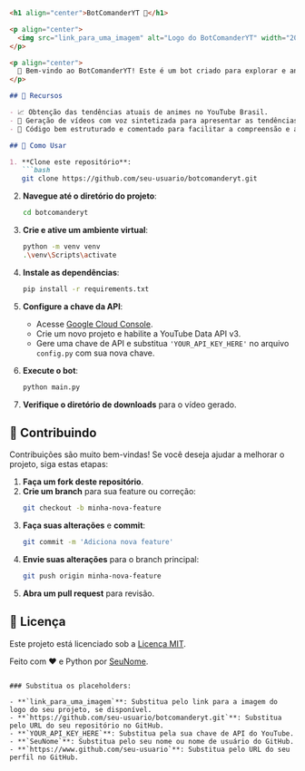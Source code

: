 
```markdown
<h1 align="center">BotComanderYT 🤖</h1>

<p align="center">
  <img src="link_para_uma_imagem" alt="Logo do BotComanderYT" width="200">
</p>

<p align="center">
  👋 Bem-vindo ao BotComanderYT! Este é um bot criado para explorar e analisar as tendências de animes no YouTube Brasil. É uma excelente oportunidade para praticar Python e experimentar com APIs e processamento de vídeos.
</p>

## 🌟 Recursos

- 📈 Obtenção das tendências atuais de animes no YouTube Brasil.
- 🎥 Geração de vídeos com voz sintetizada para apresentar as tendências.
- 📝 Código bem estruturado e comentado para facilitar a compreensão e aprendizado.

## 🚀 Como Usar

1. **Clone este repositório**:
   ```bash
   git clone https://github.com/seu-usuario/botcomanderyt.git
   ```

2. **Navegue até o diretório do projeto**:
   ```bash
   cd botcomanderyt
   ```

3. **Crie e ative um ambiente virtual**:
   ```bash
   python -m venv venv
   .\venv\Scripts\activate
   ```

4. **Instale as dependências**:
   ```bash
   pip install -r requirements.txt
   ```

5. **Configure a chave da API**:
   - Acesse [Google Cloud Console](https://console.cloud.google.com/).
   - Crie um novo projeto e habilite a YouTube Data API v3.
   - Gere uma chave de API e substitua `'YOUR_API_KEY_HERE'` no arquivo `config.py` com sua nova chave.

6. **Execute o bot**:
   ```bash
   python main.py
   ```

7. **Verifique o diretório de downloads** para o vídeo gerado.

## 🤝 Contribuindo

Contribuições são muito bem-vindas! Se você deseja ajudar a melhorar o projeto, siga estas etapas:

1. **Faça um fork deste repositório**.
2. **Crie um branch** para sua feature ou correção:
   ```bash
   git checkout -b minha-nova-feature
   ```
3. **Faça suas alterações** e **commit**:
   ```bash
   git commit -m 'Adiciona nova feature'
   ```
4. **Envie suas alterações** para o branch principal:
   ```bash
   git push origin minha-nova-feature
   ```
5. **Abra um pull request** para revisão.

## 📝 Licença

Este projeto está licenciado sob a [Licença MIT](https://opensource.org/licenses/MIT).

Feito com ❤️ e Python por [SeuNome](https://www.github.com/seu-usuario).

```

### Substitua os placeholders:

- **`link_para_uma_imagem`**: Substitua pelo link para a imagem do logo do seu projeto, se disponível.
- **`https://github.com/seu-usuario/botcomanderyt.git`**: Substitua pelo URL do seu repositório no GitHub.
- **`YOUR_API_KEY_HERE`**: Substitua pela sua chave de API do YouTube.
- **`SeuNome`**: Substitua pelo seu nome ou nome de usuário do GitHub.
- **`https://www.github.com/seu-usuario`**: Substitua pelo URL do seu perfil no GitHub.
